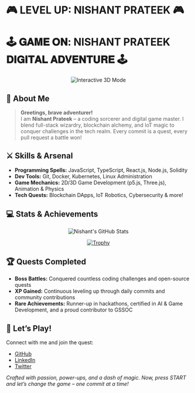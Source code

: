 # 🎮 **LEVEL UP: NISHANT PRATEEK** 🎮

# 🕹️ 𝐆𝐀𝐌𝐄 𝐎𝐍: NISHANT PRATEEK 𝐃𝐈𝐆𝐈𝐓𝐀𝐋 𝐀𝐃𝐕𝐄𝐍𝐓𝐔𝐑𝐄 🕹️

<p align="center">
  <img src="https://capsule-render.vercel.app/api?text=INTERACTIVE+3D+MODE&animation=fadeIn&type=waving&color=gradient" alt="Interactive 3D Mode" />
</p>



## 🎯 About Me

> **Greetings, brave adventurer!**  
> I am **Nishant Prateek** – a coding sorcerer and digital game master. I blend full-stack wizardry, blockchain alchemy, and IoT magic to conquer challenges in the tech realm. Every commit is a quest, every pull request a battle won!

## ⚔️ Skills & Arsenal

- **Programming Spells:** JavaScript, TypeScript, React.js, Node.js, Solidity  
- **Dev Tools:** Git, Docker, Kubernetes, Linux Administration  
- **Game Mechanics:** 2D/3D Game Development (p5.js, Three.js), Animation & Physics  
- **Tech Quests:** Blockchain DApps, IoT Robotics, Cybersecurity & more!

## 💻 Stats & Achievements

<p align="center">
  <img src="https://github-readme-stats.vercel.app/api?username=nishant1206&theme=tokyonight&hide_border=true" alt="Nishant's GitHub Stats" />
</p>

<p align="center">
  <a href="https://github.com/nishant1206">
    <img src="https://github-profile-trophy.vercel.app/?username=nishant1206&theme=onedark" alt="Trophy" />
  </a>
</p>

## 🏆 Quests Completed

- **Boss Battles:** Conquered countless coding challenges and open-source quests  
- **XP Gained:** Continuous leveling up through daily commits and community contributions  
- **Rare Achievements:** Runner-up in hackathons, certified in AI & Game Development, and a proud contributor to GSSOC

## 🎲 Let’s Play!

Connect with me and join the quest:
- [GitHub](https://github.com/nishant1206)
- [LinkedIn](https://www.linkedin.com/in/nishant-prateek-68a9a927a/)
- [Twitter](https://twitter.com/yourhandle)  

*Crafted with passion, power-ups, and a dash of magic. Now, press START and let’s change the game – one commit at a time!*
